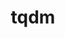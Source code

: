 ---
layout: default
title: tqdm
permalink: /MachineLearning/packages/tqdm
parent: packages
grand_parent: python
has_toc: true
---